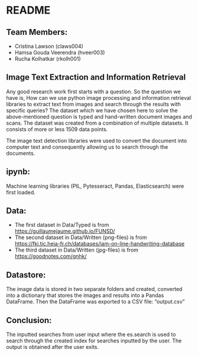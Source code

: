 # README

## Team Members:
- Cristina Lawson (claws004)
- Hamsa Gouda Veerendra (hveer003)
- Rucha Kolhatkar (rkolh001)

## Image Text Extraction and Information Retrieval

Any good research work first starts with a question. So the question we have is, How can we use python image processing and information retrieval libraries to extract text from images and search through the results with specific queries?
The dataset which we have chosen here to solve the above-mentioned question is typed and hand-written document images and scans. The dataset was created from a combination of multiple datasets. It consists of more or less 1509 data points.

The image text detection libraries were used to convert the document into computer text and consequently allowing us to search through the documents.

## ipynb:

Machine learning libraries (PIL, Pytesseract, Pandas, Elasticsearch) were first loaded.

## Data:

- The first dataset in Data/Typed is from https://guillaumejaume.github.io/FUNSD/
- The second dataset in Data/Written (png-files)  is from https://fki.tic.heia-fr.ch/databases/iam-on-line-handwriting-database
- The third dataset in Data/Written (jpg-files) is from https://goodnotes.com/gnhk/

## Datastore:

The image data is stored in two separate folders and created, converted into a dictionary that stores the images and results into a Pandas DataFrame. Then the DataFrame was exported to a CSV file: “output.csv”

## Conclusion:   

The inputted searches from user input where the es.search is used to search through the created index for searches inputted by the user. The output is obtained after the user exits.

